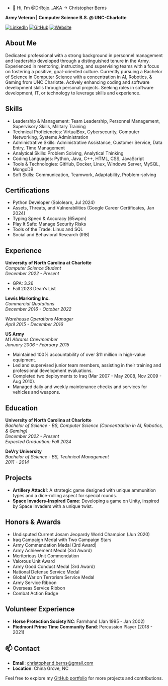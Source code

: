 - 👋 Hi, I’m @DrRojo...AKA -> Christopher Berns

**Army Veteran | Computer Science B.S. @ UNC-Charlotte**

[![LinkedIn](https://img.shields.io/badge/LinkedIn-Christopher%20Berns-blue)](https://www.linkedin.com/in/christopherberns)
[![GitHub](https://img.shields.io/badge/GitHub-DrRojo-black)](https://github.com/DrRojo)
[![Website](https://img.shields.io/badge/Website-Pi%20Server%20%26%20Workspace-red)](http://bernstechsolutions.sytes.net)

## About Me

Dedicated professional with a strong background in personnel management and leadership developed through a distinguished tenure in the Army. Experienced in mentoring, instructing, and supervising teams with a focus on fostering a positive, goal-oriented culture. Currently pursuing a Bachelor of Science in Computer Science with a concentration in AI, Robotics, & Gaming from UNC Charlotte. Actively enhancing coding and software development skills through personal projects. Seeking roles in software development, IT, or technology to leverage skills and experience.

## Skills

- Leadership & Management: Team Leadership, Personnel Management, Supervisory Skills, Military Training
- Technical Proficiencies: VirtualBox, Cybersecurity, Computer Networking, Systems Administration
- Administrative Skills: Administrative Assistance, Customer Service, Data Entry, Time Management
- Analytical Skills: Problem Solving, Analytical Thinking
- Coding Languages: Python, Java, C++, HTML, CSS, JavaScript
- Tools & Technologies: GitHub, Docker, Linux, Windows Server, MySQL, MongoDB
- Soft Skills: Communication, Teamwork, Adaptability, Problem-solving

## Certifications

- Python Developer (Sololearn, Jul 2024)
- Assets, Threats, and Vulnerabilities (Google Career Certificates, Jan 2024)
- Typing Speed & Accuracy (65wpm)
- Play It Safe: Manage Security Risks
- Tools of the Trade: Linux and SQL
- Social and Behavioral Research (IRB)

## Experience

**University of North Carolina at Charlotte**  
*Computer Science Student*  
*December 2022 - Present*

- GPA: 3.26
- Fall 2023 Dean’s List

**Lewis Marketing Inc.**  
*Commercial Quotations*  
*December 2016 - October 2022*

*Warehouse Operations Manager*  
*April 2015 - December 2016*

**US Army**  
*M1 Abrams Crewmember*  
*January 2006 - February 2015*

- Maintained 100% accountability of over $11 million in high-value equipment.
- Led and supervised junior team members, assisting in their training and professional development evaluations.
- Completed two deployments to Iraq (Mar 2007 - May 2008, Nov 2009 - Aug 2010).
- Managed daily and weekly maintenance checks and services for vehicles and weapons.

## Education

**University of North Carolina at Charlotte**  
*Bachelor of Science - BS, Computer Science (Concentration in AI, Robotics, & Gaming)*  
*December 2022 - Present*  
*Expected Graduation: Fall 2024*

**DeVry University**  
*Bachelor of Science - BS, Technical Management*  
*2011 - 2014*

## Projects

- **Artillery Attack!**: A strategic game designed with unique ammunition types and a dice-rolling aspect for special rounds.
- **Space Invaders-Inspired Game**: Developing a game on Unity, inspired by Space Invaders with a unique twist.

## Honors & Awards

- Undisputed Current Josam Jeopardy World Champion (Jun 2020)
- Iraq Campaign Medal with Two Campaign Stars
- Army Commendation Medal (3rd Award)
- Army Achievement Medal (3rd Award)
- Meritorious Unit Commendation
- Valorous Unit Award
- Army Good Conduct Medal (3rd Award)
- National Defense Service Medal
- Global War on Terrorism Service Medal
- Army Service Ribbon
- Overseas Service Ribbon
- Combat Action Badge

## Volunteer Experience

- **Horse Protection Society NC**: Farmhand (Jan 1995 - Jan 2002)
- **Piedmont Prime Time Community Band**: Percussion Player (2018 - 2021)

## 📫 Contact

- **Email**: [christopher.d.berns@gmail.com](mailto:christopher.d.berns@gmail.com)
- **Location**: China Grove, NC

Feel free to explore my [GitHub portfolio](https://github.com/DrRojo) for more projects and contributions.
